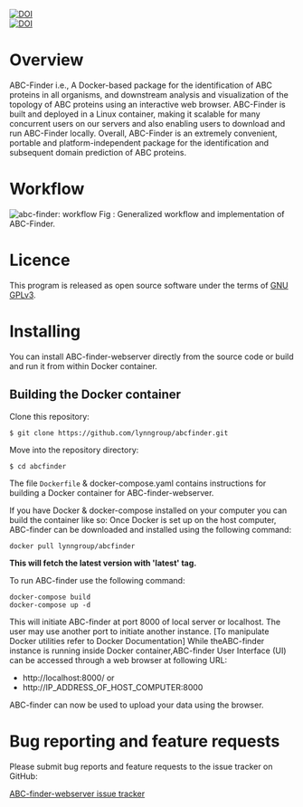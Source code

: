 [![DOI](https://zenodo.org/badge/232343893.svg)](https://zenodo.org/badge/latestdoi/232343893)  
[![DOI](https://zenodo.org/badge/DOI/10.5281/zenodo.4039143.svg)](https://doi.org/10.5281/zenodo.4039143)


# Overview 
ABC-Finder i.e., A Docker-based package for the identification of ABC proteins in all organisms, and downstream analysis and visualization of the topology of ABC proteins using an interactive web browser. ABC-Finder is built and deployed in a Linux container, making it scalable for many concurrent users on our servers and also enabling users to download and run ABC-Finder locally. Overall, ABC-Finder is an extremely convenient, portable and platform-independent package for the identification and subsequent domain prediction of ABC proteins. 

# Workflow
![abc-finder: workflow](https://github.com/lynngroup/abcfinder/blob/master/abc-finder_feb.svg)
Fig : Generalized workflow and implementation of ABC-Finder. 
# Licence
This program is released as open source software under the terms of [GNU GPLv3](https://github.com/lynngroup/abcfinder/blob/master/LICENSE).

# Installing

You can install ABC-finder-webserver directly from the source code or build and run it from within Docker container.

## Building the Docker container 

Clone this repository: 
```
$ git clone https://github.com/lynngroup/abcfinder.git

```

Move into the repository directory:
```
$ cd abcfinder
```

The file `Dockerfile`  &  docker-compose.yaml contains instructions for building a Docker container for ABC-finder-webserver.

If you have Docker & docker-compose  installed on your computer you can build the container like so:
Once Docker is set up on the host computer, ABC-finder can be downloaded and installed using the following command:

```shell
docker pull lynngroup/abcfinder
```
**This will fetch the latest version with 'latest' tag.**

To run ABC-finder use the following command:
```shell
docker-compose build
docker-compose up -d 
```

This will initiate ABC-finder at port 8000 of local server or localhost. The user may use another port to initiate another instance. [To manipulate Docker utilities refer to Docker Documentation]
While theABC-finder instance is running inside Docker container,ABC-finder User Interface (UI) can be accessed through a web browser at following URL:
- http://localhost:8000/ or
- http://IP_ADDRESS_OF_HOST_COMPUTER:8000

ABC-finder can now be used to upload your data using the browser.

# Bug reporting and feature requests

Please submit bug reports and feature requests to the issue tracker on GitHub:

[ABC-finder-webserver issue tracker](https://github.com/lynngroup/abcfinder/issues)
